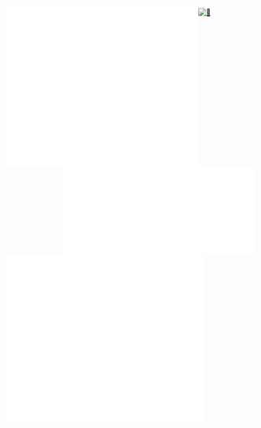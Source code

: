 
[<img align="left" width="390" alt="🦑" src="/general.svg">](#)
<!-- [<img align="right" width="390" alt="🦑" src="/medias.svg">](#) -->


[<img align="right" width="390" alt="🦑" src="/metrics.followup.svg">](#)

[<img align="center" width="390" alt="🦑" src="">](#)
<img align="center" src="/achievements.svg" alt="Metrics" width="400">
<!-- <img align="left" width="390" height="50" alt="🦑" src="/placeholder.svg">  -->


